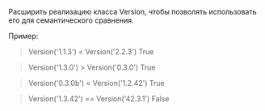 Расширить реализацию класса Version, чтобы позволять использовать его для
семантического сравнения.

Пример:

> Version('1.1.3') < Version('2.2.3')
True

> Version('1.3.0') > Version('0.3.0')
True

> Version('0.3.0b') < Version('1.2.42')
True

> Version('1.3.42') == Version('42.3.1')
False
